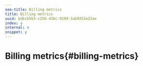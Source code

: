 ```yaml
---
seo-title: Billing metrics
title: Billing metrics
uuid: bdbcb563-c256-436c-9299-3ab9253e22ae
index: y
internal: n
snippet: y
---
```


# Billing metrics{#billing-metrics}

